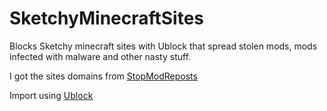 # SketchyMinecraftSites
Blocks Sketchy minecraft sites with Ublock that spread stolen mods, mods infected with malware and other nasty stuff.

I got the sites domains from [StopModReposts](https://stopmodreposts.org/)

Import using [Ublock](https://github.com/gorhill/uBlock)
